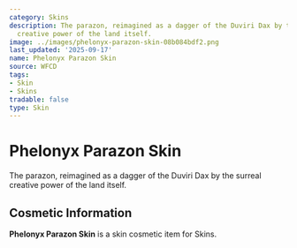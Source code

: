 ```yaml
---
category: Skins
description: The parazon, reimagined as a dagger of the Duviri Dax by the surreal
  creative power of the land itself.
image: ../images/phelonyx-parazon-skin-08b084bdf2.png
last_updated: '2025-09-17'
name: Phelonyx Parazon Skin
source: WFCD
tags:
- Skin
- Skins
tradable: false
type: Skin
---
```


# Phelonyx Parazon Skin

The parazon, reimagined as a dagger of the Duviri Dax by the surreal creative power of the land itself.

## Cosmetic Information

**Phelonyx Parazon Skin** is a skin cosmetic item for Skins.


